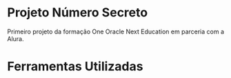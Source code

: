# Projeto Número Secreto
Primeiro projeto da formação One Oracle Next Education em parceria com a Alura. 

# Ferramentas Utilizadas
